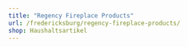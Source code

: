 ```yaml
---
title: "Regency Fireplace Products"
url: /fredericksburg/regency-fireplace-products/
shop: Haushaltsartikel
---
```

